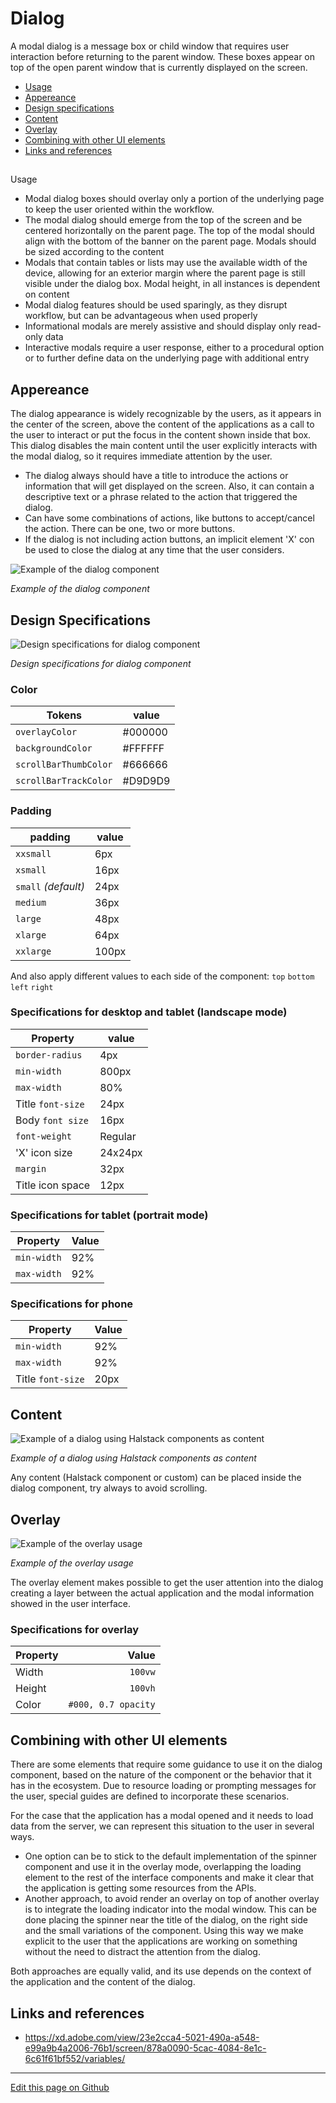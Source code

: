 # Dialog

A modal dialog is a message box or child window that requires user interaction before returning to the parent window. These boxes appear on top of the open parent window that is currently displayed on the screen.

* [Usage](#usage)
* [Appereance](#appereance)
* [Design specifications](#design-specifications)
* [Content](#content)
* [Overlay](#overlay)
* [Combining with other UI elements](#combining-with-other-uI-elements)
* [Links and references](#links-and-references)


##
 Usage

- Modal dialog boxes should overlay only a portion of the underlying page to keep the user oriented within the workflow.
- The modal dialog should emerge from the top of the screen and be centered horizontally on the parent page. The top of the modal should align with the bottom of the banner on the parent page. Modals should be sized according to the content
- Modals that contain tables or lists may use the available width of the device, allowing for an exterior margin where the parent page is still visible under the dialog box. Modal height, in all instances is dependent on content
- Modal dialog features should be used sparingly, as they disrupt workflow, but can be advantageous when used properly
- Informational modals are merely assistive and should display only read-only data
- Interactive modals require a user response, either to a procedural option or to further define data on the underlying page with additional entry


## Appereance

The dialog appearance is widely recognizable by the users, as it appears in the center of the screen, above the content of the applications as a call to the user to interact or put the focus in the content shown inside that box.
This dialog disables the main content until the user explicitly interacts with the modal dialog, so it requires immediate attention by the user.

* The dialog always should have a title to introduce the actions or information that will get displayed on the screen. Also, it can contain a descriptive text or a phrase related to the action that triggered the dialog.
* Can have some combinations of actions, like buttons to accept/cancel the action. There can be one, two or more buttons.
* If the dialog is not including action buttons, an implicit element 'X' con be used to close the dialog at any time that the user considers.


![Example of the dialog component](images/dialog_mode_content.png)

_Example of the dialog component_


## Design Specifications

![Design specifications for dialog component](images/dialog_specs.png)

_Design specifications for dialog component_

### Color

| Tokens                | value       |
| -------------------   | ----------- |
| `overlayColor`        |     #000000 |
| `backgroundColor`     |     #FFFFFF |
| `scrollBarThumbColor` |     #666666 |
| `scrollBarTrackColor` |     #D9D9D9 |

### Padding

padding | value
-- | --
`xxsmall` | 6px
`xsmall` | 16px
`small` _(default)_ | 24px
`medium` | 36px
`large` | 48px
`xlarge` | 64px
`xxlarge` | 100px

And also apply different values to each side of the component:
`top` `bottom` `left` `right`

### Specifications for desktop and tablet (landscape mode)

| Property               |  value |
| ---------------------  | ----------------- |
| `border-radius`        |               4px |
| `min-width`            |             800px |
| `max-width`            |               80% |
| Title `font-size`      |              24px |
| Body `font size`       |              16px |
| `font-weight`          |           Regular |
| 'X' icon size          |           24x24px |
| `margin`               |              32px |
| Title icon space       |              12px |

### Specifications for tablet (portrait mode)

| Property         | Value   |
| ---------------  | ------  |
| `min-width`      | 92%     |
| `max-width`      | 92%     |

### Specifications for phone

| Property           |   Value |
| ------------------ | ------  |
| `min-width`        |  92%    |
| `max-width`        |  92%    |
| Title `font-size`  |  20px   |


## Content

![Example of a dialog using Halstack components as content](images/dialog_content.png)

_Example of a dialog using Halstack components as content_

Any content (Halstack component or custom) can be placed inside the dialog component, try always to avoid scrolling.


## Overlay

![Example of the overlay usage](images/dialog_overlay.png)

_Example of the overlay usage_

The overlay element makes possible to get the user attention into the dialog creating a layer between the actual application and the modal information showed in the user interface.

### Specifications for overlay

| Property |               Value |
| -------- | ------------------: |
| Width    |             `100vw` |
| Height   |             `100vh` |
| Color    | `#000, 0.7 opacity` |


## Combining with other UI elements

There are some elements that require some guidance to use it on the dialog component, based on the nature of the component or the behavior that it has in the ecosystem. Due to resource loading or prompting messages for the user, special guides are defined to incorporate these scenarios.

For the case that the application has a modal opened and it needs to load data from the server, we can represent this situation to the user in several ways.

- One option can be to stick to the default implementation of the spinner component and use it in the overlay mode, overlapping the loading element to the rest of the interface components and make it clear that the application is getting some resources from the APIs.
- Another approach, to avoid render an overlay on top of another overlay is to integrate the loading indicator into the modal window. This can be done placing the spinner near the title of the dialog, on the right side and the small variations of the component. Using this way we make explicit to the user that the applications are working on something without the need to distract the attention from the dialog.

Both approaches are equally valid, and its use depends on the context of the application and the content of the dialog.


## Links and references

- https://xd.adobe.com/view/23e2cca4-5021-490a-a548-e99a9b4a2006-76b1/screen/878a0090-5cac-4084-8e1c-6c61f61bf552/variables/

____________________________________________________________

[Edit this page on Github](https://github.com/dxc-technology/halstack-style-guide/blob/master/guidelines/components/dialog/README.md)
